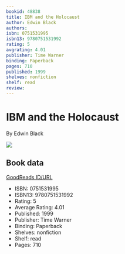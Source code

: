 ```yaml
---
bookid: 48838
title: IBM and the Holocaust
author: Edwin Black
authors: 
isbn: 0751531995
isbn13: 9780751531992
rating: 5
avgrating: 4.01
publisher: Time Warner
binding: Paperback
pages: 710
published: 1999
shelves: nonfiction
shelf: read
review: 
---
```


# IBM and the Holocaust

By Edwin Black

![](https://i.gr-assets.com/images/S/compressed.photo.goodreads.com/books/1170356670l/48838._SY475_.jpg)

## Book data

[GoodReads ID/URL](https://www.goodreads.com/book/show/48838)

- ISBN: 0751531995
- ISBN13: 9780751531992
- Rating: 5
- Average Rating: 4.01
- Published: 1999
- Publisher: Time Warner
- Binding: Paperback
- Shelves: nonfiction
- Shelf: read
- Pages: 710

